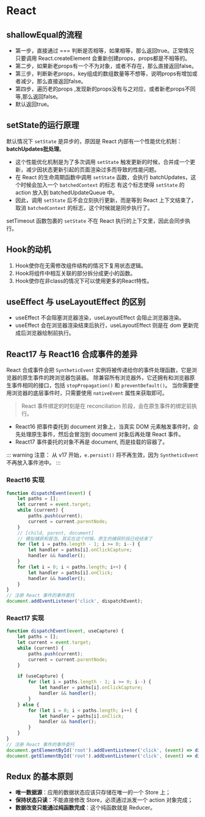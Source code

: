 # React

## shallowEqual的流程
- 第一步，直接通过 === 判断是否相等，如果相等，那么返回true。正常情况只要调用 React.createElement 会重新创建props，props都是不相等的。
- 第二步，如果新老props有一个不为对象，或者不存在，那么直接返回false。
- 第三步，判断新老props，key组成的数组数量等不想等，说明props有增加或者减少，那么直接返回false。
- 第四步，遍历老的props ,发现新的props没有与之对应，或者新老props不同等,那么返回false。
- 默认返回true。

## setState的运行原理
默认情况下 `setState` 是异步的，原因是 React 内部有一个性能优化机制：**batchUpdates批处理**。
- 这个性能优化机制是为了多次调用 `setState` 触发更新的时候，合并成一个更新，减少因状态更新引起的页面渲染过多而导致的性能问题。
- 在 React 的生命周期函数中调用 `setState` 函数，会执行 batchUpdates，这个时候会加入一个 `batchedContext` 的标志
    有这个标志使得 `setState` 的 action 放入到 batchedUpdateQueue 中。
- 因此，调用 `setState` 后不会立刻执行更新，而是等到 React 上下文结束了，取消 `batchedContext` 的标志，这个时候就是同步执行了。

setTimeout 函数包裹的 `setState` 不在 React 执行的上下文里，因此会同步执行。

## Hook的动机
1. Hook使你在无需修改组件结构的情况下复用状态逻辑。
2. Hook将组件中相互关联的部分拆分成更小的函数。
3. Hook使你在非class的情况下可以使用更多的React特性。

## useEffect 与 useLayoutEffect 的区别
- useEffect 不会阻塞浏览器渲染，useLayoutEffect 会阻止浏览器渲染。
- useEffect 会在浏览器渲染结束后执行，useLayoutEffect 则是在 dom 更新完成后浏览器绘制前执行。

## React17 与 React16 合成事件的差异
React 合成事件会把 `SyntheticEvent` 实例将被传递给你的事件处理函数，它是浏览器的原生事件的跨浏览器包装器。
除兼容所有浏览器外，它还拥有和浏览器原生事件相同的接口，包括 `stopPropagation()` 和 `preventDefault()`。
当你需要使用浏览器的底层事件时，只需要使用 `nativeEvent` 属性来获取即可。

> React 事件绑定的时刻是在 reconciliation 阶段，会在原生事件的绑定前执行。

- React16 把事件委托到 document 对象上，当真实 DOM 元素触发事件时，会先处理原生事件，然后会冒泡到 document 对象后再处理 React 事件。
- React17 事件委托的对象不再是 document, 而是挂载的容器了。


::: warning 注意：
从 v17 开始，`e.persist()` 将不再生效，因为 `SyntheticEvent` 不再放入事件池中。
:::

### React16 实现
```js
function dispatchEvent(event) {
    let paths = [];
    let current = event.target;
    while (current) {
        paths.push(current);
        current = current.parentNode;
    }
    // [child, parent, document]
    // 模拟捕获和冒泡，其实在这个时候，原生的捕获阶段已经结束了
    for (let i = paths.length - 1; i >= 0; i--) {
        let handler = paths[i].onClickCapture;
        handler && handler();
    }
    for (let i = 0; i < paths.length; i++) {
        let handler = paths[i].onClick;
        handler && handler();
    }
}
// 注册 React 事件的事件委托
document.addEventListener('click', dispatchEvent);
```

### React17 实现
```js
function dispatchEvent(event, useCapture) {
    let paths = [];
    let current = event.target;
    while (current) {
        paths.push(current);
        current = current.parentNode;
    }

    if (useCapture) {
        for (let i = paths.length - 1; i >= 0; i--) {
            let handler = paths[i].onClickCapture;
            handler && handler();
        }
    } else {
        for (let i = 0; i < paths.length; i++) {
            let handler = paths[i].onClick;
            handler && handler();
        }
    }
}
// 注册 React 事件的事件委托
document.getElementById('root').addEventListener('click', (event) => dispatchEvent(event, true), true);
document.getElementById('root').addEventListener('click', (event) => dispatchEvent(event, false));
```

## Redux 的基本原则
- **唯一数据源**：应用的数据状态应该只存储在唯一的一个 Store 上；
- **保持状态只读**：不能直接修改 Store，必须通过派发一个 action 对象完成；
- **数据改变只能通过纯函数完成**：这个纯函数就是 Reducer。
